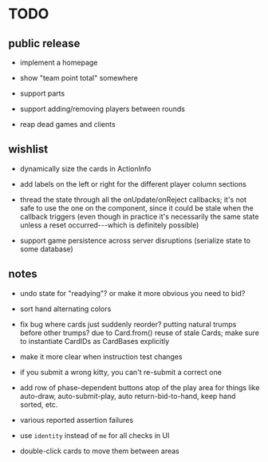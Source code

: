 # TODO

## public release

- implement a homepage

- show "team point total" somewhere

- support parts

- support adding/removing players between rounds

- reap dead games and clients

## wishlist

- dynamically size the cards in ActionInfo

- add labels on the left or right for the different player column sections

- thread the state through all the onUpdate/onReject callbacks; it's not safe
  to use the one on the component, since it could be stale when the callback
  triggers (even though in practice it's necessarily the same state unless a
  reset occurred---which is definitely possible)

- support game persistence across server disruptions (serialize state to some
  database)

## notes

- undo state for "readying"?  or make it more obvious you need to bid?

- sort hand alternating colors

- fix bug where cards just suddenly reorder?  putting natural trumps before
  other trumps?  due to Card.from() reuse of stale Cards; make sure to
  instantiate CardIDs as CardBases explicitly

- make it more clear when instruction test changes

- if you submit a wrong kitty, you can't re-submit a correct one

- add row of phase-dependent buttons atop of the play area for things like
  auto-draw, auto-submit-play, auto return-bid-to-hand, keep hand sorted, etc.

- various reported assertion failures

- use `identity` instead of `me` for all checks in UI

- double-click cards to move them between areas
